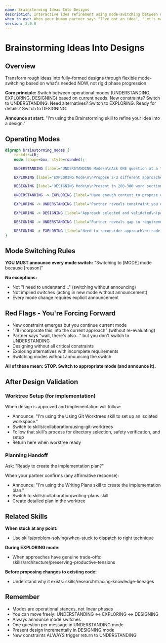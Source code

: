 ```yaml
---
name: Brainstorming Ideas Into Designs
description: Interactive idea refinement using mode-switching between understanding, exploring, and designing based on current needs
when_to_use: When your human partner says "I've got an idea", "Let's make/build/create", "I want to implement/add", "What if we". When starting design for complex feature. Before writing implementation plans. When idea needs refinement and exploration. When new constraints emerge during design. ACTIVATE THIS AUTOMATICALLY when your human partner describes a feature or project idea - don't wait for /brainstorm command.
version: 3.0.0
---
```


# Brainstorming Ideas Into Designs

## Overview

Transform rough ideas into fully-formed designs through flexible mode-switching based on what's needed NOW, not rigid phase progression.

**Core principle:** Switch between operational modes (UNDERSTANDING, EXPLORING, DESIGNING) based on current needs. New constraints? Switch to UNDERSTANDING. Need alternatives? Switch to EXPLORING. Ready for details? Switch to DESIGNING.

**Announce at start:** "I'm using the Brainstorming skill to refine your idea into a design."

## Operating Modes

```dot
digraph brainstorming_modes {
    rankdir=LR;
    node [shape=box, style=rounded];

    UNDERSTANDING [label="UNDERSTANDING Mode\n\nAsk ONE question at a time\nGather: purpose, constraints, success criteria\nApply YAGNI ruthlessly"];

    EXPLORING [label="EXPLORING Mode\n\nPropose 2-3 different approaches\nFor each: architecture, trade-offs, complexity\nAsk which approach resonates"];

    DESIGNING [label="DESIGNING Mode\n\nPresent in 200-300 word sections\nCover: architecture, components, data flow\nAsk 'Does this look right?' after each section"];

    UNDERSTANDING -> EXPLORING [label="Have enough context to propose alternatives\n(gathered purpose, constraints, success criteria)"];

    EXPLORING -> UNDERSTANDING [label="Partner reveals constraint you didn't consider\n(wasn't part of context when proposing approaches,\nchanges viability or trade-offs of proposed options)"];

    EXPLORING -> DESIGNING [label="Approach selected and validated\n(partner chose an approach, have all critical constraints)"];

    DESIGNING -> UNDERSTANDING [label="Partner reveals gap in requirements\n(constraint you didn't know about,\nassumption that doesn't hold)"];

    DESIGNING -> EXPLORING [label="Need to reconsider approach\n(trade-offs too significant, partner questions approach)"];
}
```

## Mode Switching Rules

**YOU MUST announce every mode switch:** "Switching to [MODE] mode because [reason]"

**No exceptions:**
- Not "I need to understand..." (switching without announcing)
- Not implied switches (acting in new mode without announcement)
- Every mode change requires explicit announcement

## Red Flags - You're Forcing Forward

- New constraint emerges but you continue current mode
- "I'll incorporate this into the current approach" (without re-evaluating)
- Partner says "wait, there's also..." but you don't switch to UNDERSTANDING
- Designing without all critical constraints
- Exploring alternatives with incomplete requirements
- Switching modes without announcing the switch

**All of these mean: STOP. Switch to appropriate mode (and announce it).**

## After Design Validation

### Worktree Setup (for implementation)
When design is approved and implementation will follow:
- Announce: "I'm using the Using Git Worktrees skill to set up an isolated workspace."
- Switch to skills/collaboration/using-git-worktrees
- Follow that skill's process for directory selection, safety verification, and setup
- Return here when worktree ready

### Planning Handoff
Ask: "Ready to create the implementation plan?"

When your partner confirms (any affirmative response):
- Announce: "I'm using the Writing Plans skill to create the implementation plan."
- Switch to skills/collaboration/writing-plans skill
- Create detailed plan in the worktree

## Related Skills

**When stuck at any point:**
- Use skills/problem-solving/when-stuck to dispatch to right technique

**During EXPLORING mode:**
- When approaches have genuine trade-offs: skills/architecture/preserving-productive-tensions

**Before proposing changes to existing code:**
- Understand why it exists: skills/research/tracing-knowledge-lineages

## Remember

- Modes are operational stances, not linear phases
- You can move freely: UNDERSTANDING ↔ EXPLORING ↔ DESIGNING
- Always announce mode switches
- One question per message in UNDERSTANDING mode
- Present design incrementally in DESIGNING mode
- New constraints ALWAYS trigger return to UNDERSTANDING
